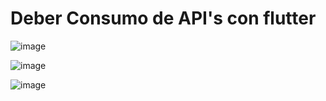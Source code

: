 # Deber Consumo de API's con flutter
![image](https://github.com/user-attachments/assets/36e7220b-6bf5-4059-9767-f0fa9edb3a25)

![image](https://github.com/user-attachments/assets/12851172-e52b-4653-a55e-f165e9938d42)

![image](https://github.com/user-attachments/assets/cb2b0900-7dc1-4b5f-99a1-e490944aeeea)
